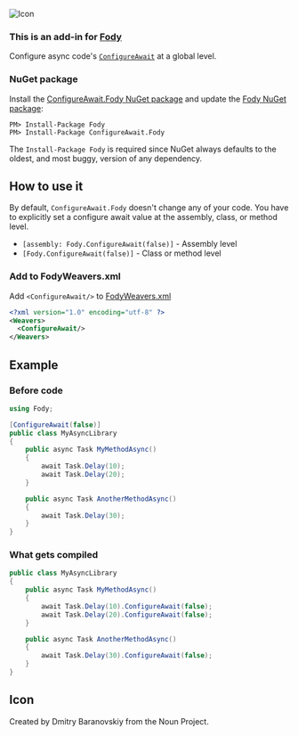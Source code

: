 ![Icon](https://raw.github.com/Fody/ConfigureAwait/master/package_icon.png)


### This is an add-in for [Fody](https://github.com/Fody/Home/)

Configure async code's [`ConfigureAwait`](https://msdn.microsoft.com/en-us/library/system.threading.tasks.task.configureawait) at a global level.


### NuGet package

Install the [ConfigureAwait.Fody NuGet package](https://nuget.org/packages/ConfigureAwait.Fody/) and update the [Fody NuGet package](https://nuget.org/packages/Fody/):

```
PM> Install-Package Fody
PM> Install-Package ConfigureAwait.Fody
```

The `Install-Package Fody` is required since NuGet always defaults to the oldest, and most buggy, version of any dependency.


## How to use it

By default, `ConfigureAwait.Fody` doesn't change any of your code. You have to explicitly set a configure await value at the assembly, class, or method level.

 * `[assembly: Fody.ConfigureAwait(false)]` - Assembly level
 * `[Fody.ConfigureAwait(false)]` - Class or method level


### Add to FodyWeavers.xml

Add `<ConfigureAwait/>` to [FodyWeavers.xml](https://github.com/Fody/Home/blob/master/pages/usage.md#add-fodyweaversxml)

```xml
<?xml version="1.0" encoding="utf-8" ?>
<Weavers>
  <ConfigureAwait/>
</Weavers>
```


## Example


### Before code

```csharp
using Fody;

[ConfigureAwait(false)]
public class MyAsyncLibrary
{
    public async Task MyMethodAsync()
    {
        await Task.Delay(10);
        await Task.Delay(20);
    }

    public async Task AnotherMethodAsync()
    {
        await Task.Delay(30);
    }
}
```


### What gets compiled

```csharp
public class MyAsyncLibrary
{
    public async Task MyMethodAsync()
    {
        await Task.Delay(10).ConfigureAwait(false);
        await Task.Delay(20).ConfigureAwait(false);
    }

    public async Task AnotherMethodAsync()
    {
        await Task.Delay(30).ConfigureAwait(false);
    }
}
```


## Icon

Created by Dmitry Baranovskiy from the Noun Project.